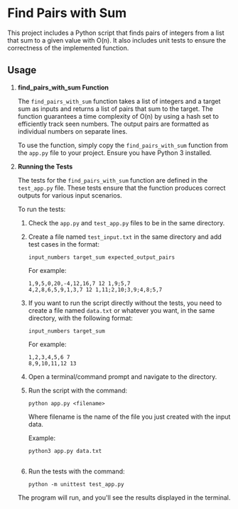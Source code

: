 # Find Pairs with Sum

This project includes a Python script that finds pairs of integers from a list that sum to a given value with O(n). It also includes unit tests to ensure the correctness of the implemented function.

## Usage

1. **find_pairs_with_sum Function**

   The `find_pairs_with_sum` function takes a list of integers and a target sum as inputs and returns a list of pairs that sum to the target. The function guarantees a time complexity of O(n) by using a hash set to efficiently track seen numbers. The output pairs are formatted as individual numbers on separate lines.

   To use the function, simply copy the `find_pairs_with_sum` function from the `app.py` file to your project. Ensure you have Python 3 installed.

2. **Running the Tests**

   The tests for the `find_pairs_with_sum` function are defined in the `test_app.py` file. These tests ensure that the function produces correct outputs for various input scenarios.

   To run the tests:
   
   1. Check the `app.py` and `test_app.py` files to be in the same directory.
   2. Create a file named `test_input.txt` in the same directory and add test cases in the format:
   
      ```
      input_numbers target_sum expected_output_pairs
      ```
   
      For example:
   
      ```
      1,9,5,0,20,-4,12,16,7 12 1,9;5,7
      4,2,8,6,5,9,1,3,7 12 1,11;2,10;3,9;4,8;5,7
      ```
    3. If you want to run the script directly without the tests, you need to create a file named `data.txt` or whatever you want, in the same directory, with the following format:

         ```
        input_numbers target_sum
        ```
    
        For example:
    
        ```
        1,2,3,4,5,6 7
        8,9,10,11,12 13
        ```
   4. Open a terminal/command prompt and navigate to the directory.

   5. Run the script with the command:
   
      ```
      python app.py <filename>
      ```
      Where filename is the name of the file you just created with the input data.
      
      Example: 
      ```bash
      python3 app.py data.txt
    
   6. Run the tests with the command:
   
      ```
      python -m unittest test_app.py
      ```

   The program will run, and you'll see the results displayed in the terminal.

